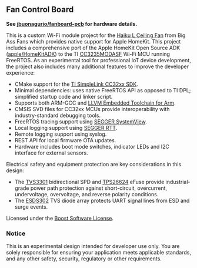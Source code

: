 <!--
  Copyright (c) 2022 John Buonagurio (jbuonagurio at exponent dot com)
  Distributed under the Boost Software License, Version 1.0.
  (See accompanying file LICENSE_1_0.txt or copy at
  https://www.boost.org/LICENSE_1_0.txt)
-->

## Fan Control Board

**See [jbuonagurio/fanboard-pcb](https://github.com/jbuonagurio/fanboard-pcb) for hardware details.**

This is a custom Wi-Fi module project for the [Haiku L Ceiling Fan](https://bigassfans.com/haiku-l/) from Big Ass Fans
which provides native support for Apple HomeKit. This project includes a comprehensive port of the Apple HomeKit Open
Source ADK ([apple/HomeKitADK](https://github.com/apple/HomeKitADK)) to the TI
[CC3235MODASF](https://www.ti.com/product/CC3235MODASF) Wi-Fi MCU running FreeRTOS. As an experimental tool for
professional IoT device development, the project also includes many additional features to improve
the developer experience:

* CMake support for the [TI SimpleLink CC32xx SDK](https://www.ti.com/tool/SIMPLELINK-CC32XX-SDK).
* Minimal dependencies: uses native FreeRTOS API as opposed to TI DPL; simplified startup code and linker script.
* Supports both ARM-GCC and [LLVM Embedded Toolchain for Arm](https://github.com/ARM-software/LLVM-embedded-toolchain-for-Arm).
* CMSIS SVD files for CC32xx MCUs provide interoperability with industry-standard debugging tools.
* FreeRTOS tracing support using [SEGGER SystemView](https://www.segger.com/products/development-tools/systemview/).
* Local logging support using [SEGGER RTT](https://www.segger.com/products/debug-probes/j-link/technology/about-real-time-transfer/).
* Remote logging support using syslog.
* REST API for local firmware OTA updates.
* Hardware includes boot mode switches, indicator LEDs and I2C interface for external sensors.

Electrical safety and equipment protection are key considerations in this design:

* The [TVS3301](https://www.ti.com/product/TVS3301) bidirectional SPD and [TPS26624](https://www.ti.com/product/TPS2662)
  eFuse provide industrial-grade power path protection against short-circuit, overcurrent, undervoltage, overvoltage,
  and reverse polarity conditions.
* The [ESDS302](https://www.ti.com/product/ESDS302) TVS diode array protects UART signal lines from ESD and surge events.

Licensed under the [Boost Software License](http://www.boost.org/LICENSE_1_0.txt).

### Notice

This is an experimental design intended for developer use only. You are solely responsible for ensuring your application
meets applicable standards, and any other safety, security, regulatory or other requirements.
